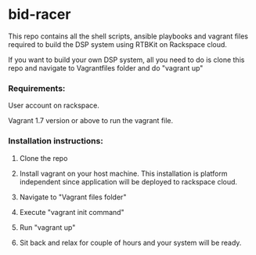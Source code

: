 # bid-racer

This repo contains all the shell scripts, ansible playbooks and vagrant files required to build the DSP system using RTBKit on Rackspace cloud.

If you want to build your own DSP system, all you need to do is clone this repo and navigate to Vagrantfiles folder and do "vagrant up"

### Requirements:

User account on rackspace.

Vagrant 1.7 version or above to run the vagrant file.

### Installation instructions:

1. Clone the repo

2. Install vagrant on your host machine. This installation is platform independent since application will be deployed to rackspace cloud.

3. Navigate to "Vagrant files folder"

4. Execute "vagrant init command"

5. Run "vagrant up"

6. Sit back and relax for couple of hours and your system will be ready.
